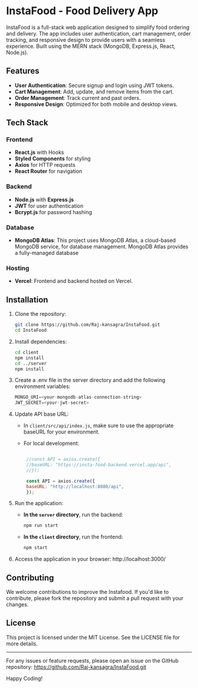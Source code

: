 # InstaFood - Food Delivery App

InstaFood is a full-stack web application designed to simplify food ordering and delivery. The app includes user authentication, cart management, order tracking, and responsive design to provide users with a seamless experience. Built using the MERN stack (MongoDB, Express.js, React, Node.js).

## Features

- **User Authentication**: Secure signup and login using JWT tokens.
- **Cart Management**: Add, update, and remove items from the cart.
- **Order Management**: Track current and past orders.
- **Responsive Design**: Optimized for both mobile and desktop views.

## Tech Stack

### Frontend
- **React.js** with Hooks
- **Styled Components** for styling
- **Axios** for HTTP requests
- **React Router** for navigation

### Backend
- **Node.js** with **Express.js**
- **JWT** for user authentication
- **Bcrypt.js** for password hashing

### Database
- **MongoDB Atlas**: This project uses MongoDB Atlas, a cloud-based MongoDB service, for database management. MongoDB Atlas provides a fully-managed database

### Hosting
- **Vercel**: Frontend and backend hosted on Vercel.


## Installation

1. Clone the repository:

   ```bash
   git clone https://github.com/Raj-kansagra/InstaFood.git
   cd InstaFood

2. Install dependencies:
   
   ```bash
   cd client
   npm install
   cd ../server
   npm install

3. Create a .env file in the server directory and add the following environment variables:

   ```javascript
   MONGO_URI=<your-mongodb-atlas-connection-string>
   JWT_SECRET=<your-jwt-secret>

4. Update API base URL:

   - In `client/src/api/index.js`, make sure to use the appropriate baseURL for your environment.
  
     
   - For local development:
     ```javascript
     
      //const API = axios.create({
      //baseURL: "https://insta-food-backend.vercel.app/api",
      //});
     
      const API = axios.create({
      baseURL: "http://localhost:8080/api",
      });

6. Run the application:

   - **In the `server` directory**, run the backend:
     ```bash
     npm run start
     ```

   - **In the `client` directory**, run the frontend:
     ```bash
     npm start
     ```

7. Access the application in your browser:
   http://localhost:3000/




**Contributing**
------------

We welcome contributions to improve the Instafood. If you'd like to contribute, please fork the repository and submit a pull request with your changes.

**License**
-------

This project is licensed under the MIT License. See the LICENSE file for more details.

---

For any issues or feature requests, please open an issue on the GitHub repository: https://github.com/Raj-kansagra/InstaFood.git

Happy Coding!

